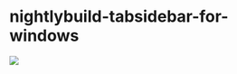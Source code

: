 
# nightlybuild-tabsidebar-for-windows

![](https://github.com/rbtnn/nightlybuild-tabsidebar-for-windows/workflows/nightlybuild-tabsidebar-for-windows/badge.svg)
